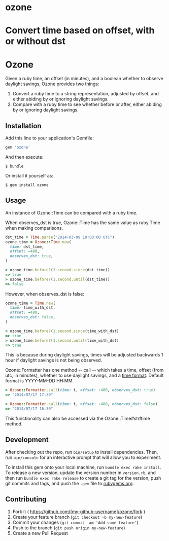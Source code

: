 # ozone
Convert time based on offset, with or without dst
=======
# Ozone

Given a ruby time, an offset (in minutes), and a boolean whether to observe daylight savings, Ozone provides two things:

1) Convert a ruby time to a string representation, adjusted by offset, and either abiding by or ignoring daylight savings.
2) Compare with a ruby time to see whether before or after, either abiding by or ignoring daylight savings.

## Installation

Add this line to your application's Gemfile:

```ruby
gem 'ozone'
```

And then execute:

    $ bundle

Or install it yourself as:

    $ gem install ozone

## Usage

An instance of Ozone::Time can be compared with a ruby time.

When observes_dst is true, Ozone::Time has the same value as ruby Time when making comparisons.

```ruby
dst_time = Time.parse("2014-03-09 10:00:00 UTC")
ozone_time = Ozone::Time.new(
  time: dst_time,
  offset: -480,
  observes_dst: true,
)

> ozone_time.before?(1.second.since(dst_time))
=> true
> ozone_time.before?(1.second.until(dst_time))
=> false
```

However, when observes_dst is false:

```ruby
ozone_time = Time.new(
  time: time_with_dst,
  offset: -480,
  observes_dst: false,
)

> ozone_time.before?(1.second.since(time_with_dst)
=> true
> ozone_time.before?(1.second.until(time_with_dst)
=> true
```

This is because during daylight savings, times will be adjusted backwards 1 hour if daylight savings
is not being observed.

Ozone::Formatter has one method -- call -- which takes a time, offset (from utc, in minutes), whether to use daylight savings, and a [time format](http://ruby-doc.org/core-2.2.0/Time.html#method-i-strftime). Default format is YYYY-MM-DD HH:MM.

```ruby
> Ozone::Formatter.call(time: t, offset: -480, observes_dst: true)
=> "2014/07/17 17:30"

> Ozone::Formatter.call(time: t, offset: -480, observes_dst: false)
=> "2014/07/17 16:30"
```

This functionality can also be accessed via the Ozone::Time#strftime method.

## Development

After checking out the repo, run `bin/setup` to install dependencies. Then, run `bin/console` for an interactive prompt that will allow you to experiment.

To install this gem onto your local machine, run `bundle exec rake install`. To release a new version, update the version number in `version.rb`, and then run `bundle exec rake release` to create a git tag for the version, push git commits and tags, and push the `.gem` file to [rubygems.org](https://rubygems.org).

## Contributing

1. Fork it ( https://github.com/[my-github-username]/ozone/fork )
2. Create your feature branch (`git checkout -b my-new-feature`)
3. Commit your changes (`git commit -am 'Add some feature'`)
4. Push to the branch (`git push origin my-new-feature`)
5. Create a new Pull Request
